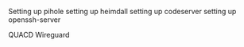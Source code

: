 Setting up pihole
setting up heimdall
setting up codeserver
setting up openssh-server



QUACD
Wireguard

